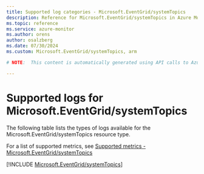 ```yaml
---
title: Supported log categories - Microsoft.EventGrid/systemTopics
description: Reference for Microsoft.EventGrid/systemTopics in Azure Monitor Logs.
ms.topic: reference
ms.service: azure-monitor
ms.author: orens
author: osalzberg
ms.date: 07/30/2024
ms.custom: Microsoft.EventGrid/systemTopics, arm

# NOTE:  This content is automatically generated using API calls to Azure. Any edits made on these files will be overwritten in the next run of the script. 

---
```





# Supported logs for Microsoft.EventGrid/systemTopics  
The following table lists the types of logs available for the Microsoft.EventGrid/systemTopics resource type.
  
  
  
For a list of supported metrics, see [Supported metrics - Microsoft.EventGrid/systemTopics](../supported-metrics/microsoft-eventgrid-systemtopics-metrics.md)  
  

  
[!INCLUDE [Microsoft.EventGrid/systemTopics](./includes/microsoft-eventgrid-systemtopics-logs-include.md)]  
  

